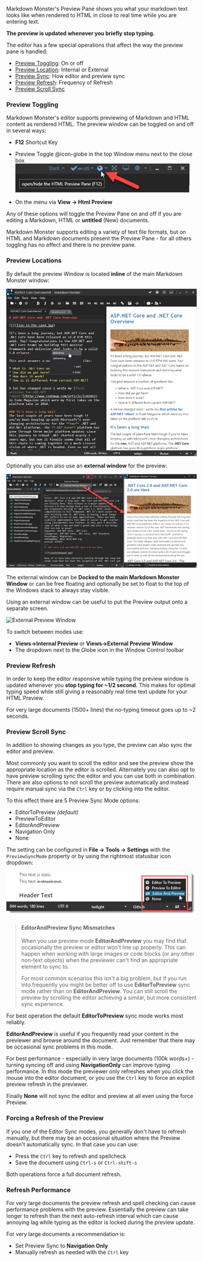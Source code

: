 ﻿Markdown Monster's Preview Pane shows you what your markdown text looks like when rendered to HTML in close to real time while you are entering text. 

**The preview is updated whenever you briefly stop typing.**

The editor has a few special operations that affect the way the preview pane is handled:

* [Preview Toggling](#preview-toggling): On or off
* [Preview Location](#preview-location): Internal or External
* [Preview Sync](#preview-sync): How editor and preview sync
* [Preview Refresh](#preview-refresh): Frequency of Refresh
* [Preview Scroll Sync](#preview-scroll-sync)

### Preview Toggling
Markdown Monster's editor supports previewing of Markdown and HTML content as rendered HTML. The preview window can be toggled on and off in several ways:

* **F12** Shortcut Key
* Preview Toggle @icon-globe in the top Window menu next to the close box   
![](/images/PreviewWindowToggle.png)

* On the menu via **View -> Html Preview**


Any of these options will toggle the Preview Pane on and off if you are editing a Markdown, HTML or **untitled** (New) documents. 

Markdown Monster supports editing a variety of text file formats, but on HTML and Markdown documents present the Preview Pane - for all others toggling has no effect and there is no preview pane.

### Preview Locations
By default the preview Window is located **inline** of the main Markdown Monster window:

![](/images/ScreenShot.png)

Optionally you can also use an **external window** for the preview:

![](/images/externalpreview.png)

The external window can be **Docked to the main Markdown Monster Window** or can be free floating and optionally be set to float to the top of the Windows stack to always stay visible.

Using an external window can be useful to put the Preview output onto a separate screen.

![External Preview Window](https://github.com/RickStrahl/ImageDrop/raw/master/MarkdownMonster/ExternalPreviewWindow.gif)

To switch between modes use:

* **Views->Internal Preview** or **Views->External Preview Window**
* The dropdown next to the Globe icon in the Window Control toolbar


### Preview Refresh
In order to keep the editor responsive while typing the preview window is updated whenever you **stop typing for ~1/2 second**. This makes for optimal typing speed while still giving a reasonably real time text update for your HTML Preview.

For very large documents (1500+ lines) the no-typing timeout goes up to ~2 seconds.

### Preview Scroll Sync
In addition to showing changes as you type, the preview can also sync the editor and preview. 

Most commonly you want to scroll the editor and see the preview show the appropriate location as the editor is scrolled. Alternately you can also opt to have preview scrolling sync the editor and you can use both in combination. There are also options to not scroll the preview automatically and instead require manual sync via the `Ctrl` key or by clicking into the editor.

To this effect there are 5 Preview Sync Mode options:

* EditorToPreview *(default)*
* PreviewToEditor
* EditorAndPreview
* Navigation Only
* None

The setting can be configured in **File -> Tools -> Settings** with the `PreviewSyncMode` property or by using the rightmost statusbar icon dropdown:

![](/images/PreviewModeSelection.png)

> #### EditorAndPreview Sync Mismatches
> When you use preview mode **EditorAndPreview** you may find that occasionally the preview or editor won't line up properly. This can happen when working with large images or code blocks (or any other non-text objects) when the previewer can't find an appropriate element to sync to. 
>
> For most common scenarios this isn't a big problem, but if you run into frequently you might be better off to use  **EditorToPreview** sync mode rather than  on **EditorAndPreview**. You can still scroll the preview by scrolling the editor achieving a similar, but more consistent sync experience.

For best operation the default **EditorToPreview** sync mode works most reliably.

**EditorAndPreview** is useful if you frequently read your content in the previewer and browse around the document. Just remember that there may be occasional sync problems in this mode.

For best performance - especially in very large documents (100k words+) - turning syncing off and using **NavigationOnly** can improve typing performance. In this mode the previewer only refreshes when you click the mouse into the editor document, or you use the `Ctrl` key to force an explicit preview refresh in the previewer.

Finally **None** will not sync the editor and preview at all even using the force Preview.

### Forcing a Refresh of the Preview
If you one of the Editor Sync modes, you generally don't have to refresh manually, but there may be an occasional situation where the Preview doesn't automatically sync. In that case you can use:

* Press the `Ctrl` key to refresh and spellcheck
* Save the document using `Ctrl-s` or `Ctrl-shift-s`

Both operations force a full document refresh.

### Refresh Performance
For very large documents the preview refresh and spell checking can cause performance problems with the preview. Essentially the preview can take longer to refresh than the next auto-refresh interval which can cause annoying lag while typing as the editor is locked during the preview update.

For very large documents a recommendation is:

* Set Preview Sync to **Navigation Only**
* Manually refresh as needed with the `Ctrl` key